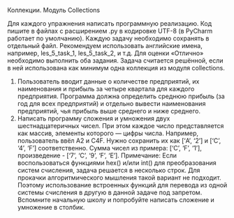 Коллекции. Модуль Collections

Для каждого упражнения написать программную реализацию.
Код пишите в файлах с расширением .py в кодировке UTF-8 (в PyCharm работает по умолчанию). Каждую задачу необходимо сохранять в отдельный файл. Рекомендуем использовать английские имена, например, les_5_task_1, les_5_task_2, и т.д.
Для оценки «Отлично» необходимо выполнить оба задания.
Задача считается решённой, если в ней использована как минимум одна коллекция из модуля collections.
1. Пользователь вводит данные о количестве предприятий, их наименования и прибыль за четыре квартала для каждого предприятия. Программа должна определить среднюю прибыль (за год для всех предприятий) и отдельно вывести наименования предприятий, чья прибыль выше среднего и ниже среднего.
2. Написать программу сложения и умножения двух шестнадцатеричных чисел. При этом каждое число представляется как массив, элементы которого — цифры числа.
Например, пользователь ввёл A2 и C4F. Нужно сохранить их как [‘A’, ‘2’] и [‘C’, ‘4’, ‘F’] соответственно. Сумма чисел из примера: [‘C’, ‘F’, ‘1’], произведение - [‘7’, ‘C’, ‘9’, ‘F’, ‘E’].
Примечание: Если воспользоваться функциями hex() и/или int() для преобразования систем счисления, задача решается в несколько строк. Для прокачки алгоритмического мышления такой вариант не подходит. Поэтому использование встроенных функций для перевода из одной системы счисления в другую в данной задаче под запретом.
Вспомните начальную школу и попробуйте написать сложение и умножение в столбик.
